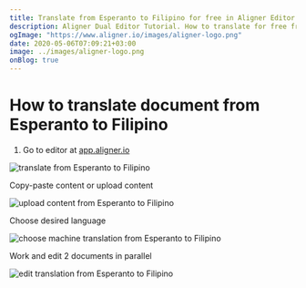 ```yaml
---
title: Translate from Esperanto to Filipino for free in Aligner Editor
description: Aligner Dual Editor Tutorial. How to translate for free from Esperanto to Filipino. Aligner is multilingual document management platform. 
ogImage: "https://www.aligner.io/images/aligner-logo.png"
date: 2020-05-06T07:09:21+03:00
image: ../images/aligner-logo.png
onBlog: true
---
```


# How to translate document from Esperanto to Filipino

1. Go to editor at [app.aligner.io](https://app.aligner.io "Aligner App web page")

![translate from Esperanto to Filipino](../aligner-blank-editor.png "translate from Esperanto to Filipino")

Copy-paste content or upload content

![upload content from Esperanto to Filipino](../aligner-uploaded-document.png "upload content from Esperanto to Filipino")

Choose desired language

![choose machine translation from Esperanto to Filipino](../aligner-language-dropdown.png "choose machine translation from Esperanto to Filipino")

Work and edit 2 documents in parallel

![edit translation from Esperanto to Filipino](../aligner-double-sitded-editor.png "edit translation from Esperanto to Filipino")

